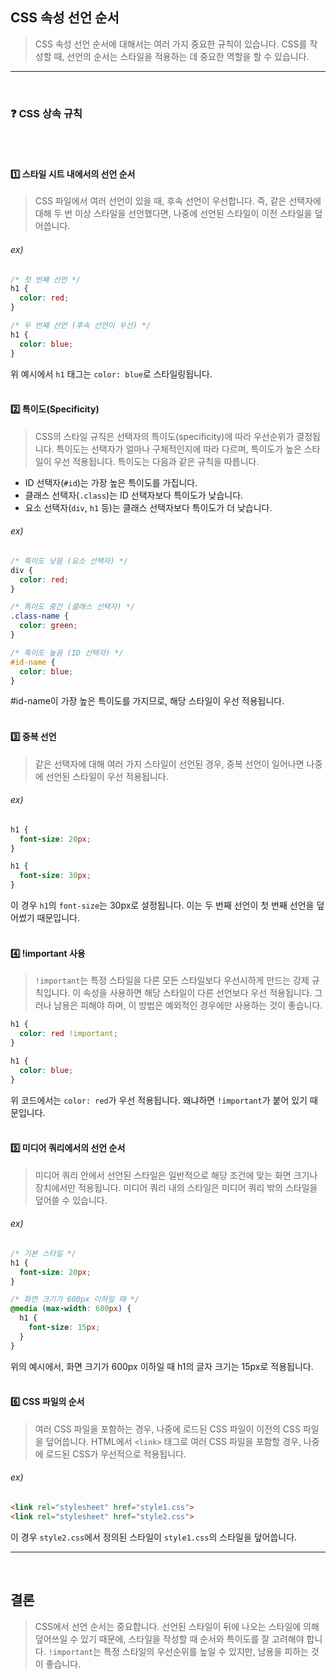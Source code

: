 ## **CSS 속성 선언 순서**

> CSS 속성 선언 순서에 대해서는 여러 가지 중요한 규칙이 있습니다. CSS를 작성할 때, 선언의 순서는 스타일을 적용하는 데 중요한 역할을 할 수 있습니다.

* * *
<br>

### ❓ **CSS 상속 규칙**
<br><br>
#### 1️⃣ **스타일 시트 내에서의 선언 순서**

> CSS 파일에서 여러 선언이 있을 때, 후속 선언이 우선합니다. 즉, 같은 선택자에 대해 두 번 이상 스타일을 선언했다면, 나중에 선언된 스타일이 이전 스타일을 덮어씁니다.

###### ex)
```css
/* 첫 번째 선언 */
h1 {
  color: red;
}

/* 두 번째 선언 (후속 선언이 우선) */
h1 {
  color: blue;
}
```
위 예시에서 `h1` 태그는 `color: blue`로 스타일링됩니다.
<br><br>
#### 2️⃣ **특이도(Specificity)**

> CSS의 스타일 규칙은 선택자의 특이도(specificity)에 따라 우선순위가 결정됩니다. 특이도는 선택자가 얼마나 구체적인지에 따라 다르며, 특이도가 높은 스타일이 우선 적용됩니다. 특이도는 다음과 같은 규칙을 따릅니다.

* ID 선택자(`#id`)는 가장 높은 특이도를 가집니다.
* 클래스 선택자(`.class`)는 ID 선택자보다 특이도가 낮습니다.
* 요소 선택자(`div`, `h1` 등)는 클래스 선택자보다 특이도가 더 낮습니다.

###### ex)
```css
/* 특이도 낮음 (요소 선택자) */
div {
  color: red;
}

/* 특이도 중간 (클래스 선택자) */
.class-name {
  color: green;
}

/* 특이도 높음 (ID 선택자) */
#id-name {
  color: blue;
}
```
#id-name이 가장 높은 특이도를 가지므로, 해당 스타일이 우선 적용됩니다.
<br><br>
#### 3️⃣ **중복 선언**

> 같은 선택자에 대해 여러 가지 스타일이 선언된 경우, 중복 선언이 일어나면 나중에 선언된 스타일이 우선 적용됩니다.

###### ex)
```css
h1 {
  font-size: 20px;
}

h1 {
  font-size: 30px;
}
```
이 경우 `h1`의 `font-size`는 30px로 설정됩니다. 이는 두 번째 선언이 첫 번째 선언을 덮어썼기 때문입니다.
<br><br>
#### 4️⃣ **!important 사용**

> `!important`는 특정 스타일을 다른 모든 스타일보다 우선시하게 만드는 강제 규칙입니다. 이 속성을 사용하면 해당 스타일이 다른 선언보다 우선 적용됩니다. 그러나 남용은 피해야 하며, 이 방법은 예외적인 경우에만 사용하는 것이 좋습니다.
```css
h1 {
  color: red !important;
}

h1 {
  color: blue;
}
```
위 코드에서는 `color: red`가 우선 적용됩니다. 왜냐하면 `!important`가 붙어 있기 때문입니다.
<br><br>
#### 5️⃣ **미디어 쿼리에서의 선언 순서**

> 미디어 쿼리 안에서 선언된 스타일은 일반적으로 해당 조건에 맞는 화면 크기나 장치에서만 적용됩니다. 미디어 쿼리 내의 스타일은 미디어 쿼리 밖의 스타일을 덮어쓸 수 있습니다.

###### ex)
```css
/* 기본 스타일 */
h1 {
  font-size: 20px;
}

/* 화면 크기가 600px 이하일 때 */
@media (max-width: 600px) {
  h1 {
    font-size: 15px;
  }
}
```
위의 예시에서, 화면 크기가 600px 이하일 때 h1의 글자 크기는 15px로 적용됩니다.
<br><br>
#### 6️⃣ **CSS 파일의 순서**

> 여러 CSS 파일을 포함하는 경우, 나중에 로드된 CSS 파일이 이전의 CSS 파일을 덮어씁니다. HTML에서 `<link>` 태그로 여러 CSS 파일을 포함할 경우, 나중에 로드된 CSS가 우선적으로 적용됩니다.

###### ex)
```html
<link rel="stylesheet" href="style1.css">
<link rel="stylesheet" href="style2.css">
```
이 경우 `style2.css`에서 정의된 스타일이 `style1.css`의 스타일을 덮어씁니다.

* * *
<br>

## **결론**

> CSS에서 선언 순서는 중요합니다. 선언된 스타일이 뒤에 나오는 스타일에 의해 덮어쓰일 수 있기 때문에, 스타일을 작성할 때 순서와 특이도를 잘 고려해야 합니다. `!important`는 특정 스타일의 우선순위를 높일 수 있지만, 남용을 피하는 것이 좋습니다.
